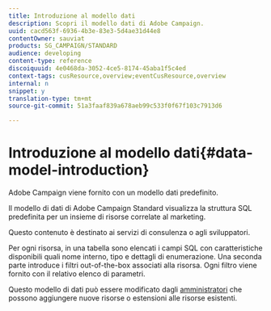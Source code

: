 ```yaml
---
title: Introduzione al modello dati
description: Scopri il modello dati di Adobe Campaign.
uuid: cacd563f-6936-4b3e-83e3-5d4ae31d44e8
contentOwner: sauviat
products: SG_CAMPAIGN/STANDARD
audience: developing
content-type: reference
discoiquuid: 4e0468da-3052-4ce5-8174-45aba1f5c4ed
context-tags: cusResource,overview;eventCusResource,overview
internal: n
snippet: y
translation-type: tm+mt
source-git-commit: 51a3faaf839a678aeb99c533f0f67f103c7913d6

---
```



# Introduzione al modello dati{#data-model-introduction}

Adobe Campaign viene fornito con un modello dati predefinito.

Il modello di dati di Adobe Campaign Standard visualizza la struttura SQL predefinita per un insieme di risorse correlate al marketing.

Questo contenuto è destinato ai servizi di consulenza o agli sviluppatori.

Per ogni risorsa, in una tabella sono elencati i campi SQL con caratteristiche disponibili quali nome interno, tipo e dettagli di enumerazione. Una seconda parte introduce i filtri out-of-the-box associati alla risorsa. Ogni filtro viene fornito con il relativo elenco di parametri.

Questo modello di dati può essere modificato dagli [amministratori](../../administration/using/users-management.md#functional-administrators) che possono aggiungere nuove risorse o estensioni alle risorse esistenti.
